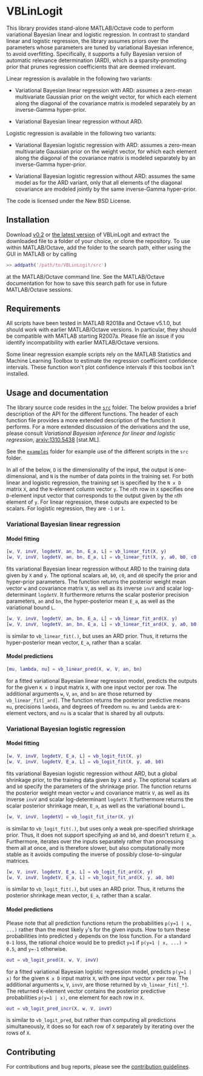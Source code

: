 # VBLinLogit

This library provides stand-alone MATLAB/Octave code to perform variational Bayesian linear and logistic regression. In contrast to standard linear and logistic regression, the library assumes priors over the parameters whose parameters are tuned by variational Bayesian inference, to avoid overfitting. Specifically, it supports a fully Bayesian version of automatic relevance determination (ARD), which is a sparsity-promoting prior that prunes regression coefficients that are deemed irrelevant. 

Linear regression is available in the following two variants:

*   Variational Bayesian linear regression with ARD: assumes a zero-mean multivariate Gaussian prior on the weight vector, for which each element along the diagonal of the covariance matrix is modeled separately by an inverse-Gamma hyper-prior.
    
*   Variational Bayesian linear regression without ARD.

Logistic regression is available in the following two variants:

*   Variational Bayesian logistic regression with ARD: assumes a zero-mean multivariate Gaussian prior on the weight vector, for which each element along the diagonal of the covariance matrix is modeled separately by an inverse-Gamma hyper-prior.

*   Variational Bayesian logistic regression without ARD: assumes the same model as for the ARD variant, only that all elements of the diagonal covariance are modeled jointly by the same inverse-Gamma hyper-prior.

The code is licensed under the New BSD License.

## Installation

Download [v0.2](https://github.com/DrugowitschLab/VBLinLogit/archive/v0.2.zip) or [the latest version](https://github.com/DrugowitschLab/VBLinLogit/archive/master.zip) of VBLinLogit and extract the downloaded file to a folder of your choice, or clone the repository. To use within MATLAB/Octave, add the folder to the search path, either using the GUI in MATLAB or by calling
```Matlab
>> addpath('/path/to/VBLinLogit/src')
```
at the MATLAB/Octave command line. See the MATLAB/Octave documentation for how to save this search path for use in future MATLAB/Octave sessions.

## Requirements

All scripts have been tested in MATLAB R2018a and Octave v5.1.0, but should work with earlier MATLAB/Octave versions. In particular, they should be compatible with MATLAB starting R2007a. Please file an issue if you identify incompatibility with earlier MATLAB/Octave versions.

Some linear regression example scripts rely on the MATLAB Statistics and Machine Learning Toolbox to estimate the regression coefficient confidence intervals. These function won't plot confidence intervals if this toolbox isn't installed.

## Usage and documentation

The library source code resides in the [`src`](src) folder. The below provides a brief description of the API for the different functions. The header of each function file provides a more extended description of the function it performs. For a more extended discussion of the derivations and the use, please consult *Variational Bayesian
inference for linear and logistic regression*, [arxiv:1310.5438](http://arxiv.org/abs/1310.5438) [stat.ML].

See the [`examples`](examples) folder for example use of the different scripts in the `src` folder.

In all of the below, `D` is the dimensionality of the input, the output is one-dimensional, and `N` is the number of data points in the training set. For both linear and logistic regression, the training set is specified by the `N x D` matrix `X`, and the `N`-element column vector `y`. The `n`th row in `X` specifies one `D`-element input vector that corresponds to the output given by the `n`th element of `y`. For linear regression, these outputs are expected to be scalars. For logistic regression, they are `-1` or `1`.

### Variational Bayesian linear regression

#### Model fitting

```Matlab
[w, V, invV, logdetV, an, bn, E_a, L] = vb_linear_fit(X, y)
[w, V, invV, logdetV, an, bn, E_a, L] = vb_linear_fit(X, y, a0, b0, c0, d0)
```
fits variational Bayesian linear regression without ARD to the training data given by `X` and `y`. The optional scalars `a0`, `b0`, `c0`, and `d0` specify the prior and hyper-prior parameters. The function returns the posterior weight mean vector `w` and covariance matrix `V`, as well as its inverse `invV` and scalar log-determinant `logdetV`. It furthermore returns the scalar posterior precision parameters, `an` and `bn`, the hyper-posterior mean `E_a`, as well as the variational bound `L`.

```Matlab
[w, V, invV, logdetV, an, bn, E_a, L] = vb_linear_fit_ard(X, y)
[w, V, invV, logdetV, an, bn, E_a, L] = vb_linear_fit_ard(X, y, a0, b0, c0, d0)
```
is similar to `vb_linear_fit(.)`, but uses an ARD prior. Thus, it returns the hyper-posterior mean vector, `E_a`, rather than a scalar.

#### Model predictions

```Matlab
[mu, lambda, nu] = vb_linear_pred(X, w, V, an, bn)
```
for a fitted variational Bayesian linear regression model, predicts the outputs for the given `K x D` input matrix `X`, with one input vector per row. The additional arguments `w`, `V`, `an`, and `bn` are those returned by `vb_linear_fit[_ard]`. The function returns the posterior predictive means `mu`, precisions `lambda`, and degrees of freedom `nu`. `mu` and `lambda` are `K`-element vectors, and `nu` is a scalar that is shared by all outputs.

### Variational Bayesian logistic regression

#### Model fitting

```Matlab
[w, V, invV, logdetV, E_a, L] = vb_logit_fit(X, y)
[w, V, invV, logdetV, E_a, L] = vb_logit_fit(X, y, a0, b0)
```
fits variational Bayesian logistic regression without ARD, but a global shrinkage prior, to the training data given by `X` and `y`. The optional scalars `a0` and `b0` specify the parameters of the shrinkage prior. The function returns the posterior weight mean vector `w` and covariance matrix `V`, as well as its inverse `invV` and scalar log-determinant `logdetV`. It furthermore returns the scalar posterior shrinkage mean, `E_a`, as well as the variational bound `L`.

```Matlab
[w, V, invV, logdetV] = vb_logit_fit_iter(X, y)
```
is similar to `vb_logit_fit(.)`, but uses only a weak pre-specified shrinkage prior. Thus, it does not support specifying `a0` and `b0`, and doesn't return `E_a`. Furthermore, iterates over the inputs separately rather than processing them all at once, and is therefore slower, but also computationally more stable as it avoids computing the inverse of possibly close-to-singular matrices.

```Matlab
[w, V, invV, logdetV, E_a, L] = vb_logit_fit_ard(X, y)
[w, V, invV, logdetV, E_a, L] = vb_logit_fit_ard(X, y, a0, b0)
```
is similar to `vb_logit_fit(.)`, but uses an ARD prior. Thus, it returns the posterior shrinkage mean vector, `E_a`, rather than a scalar.

#### Model predictions

Please note that all prediction functions return the probabilities `p(y=1 | x, ...)` rather than the most likely `y`'s for the given inputs. How to turn these probabilities into predicted `y` depends on the loss function. For a standard `0-1` loss, the rational choice would be to predict `y=1` if `p(y=1 | x, ...) > 0.5`, and `y=-1` otherwise.

```Matlab
out = vb_logit_pred(X, w, V, invV)
```
for a fitted variational Bayesian logistic regression model, predicts `p(y=1 | x)` for the given `K x D` input matrix `X`, with one input vector `x` per row. The additional arguments `w`, `V`, `invV`, are those returned by `vb_linear_fit[_*]`. The returned `K`-element vector contains the posterior predictive probabilities `p(y=1 | x)`, one element for each row in `X`.

```Matlab
out = vb_logit_pred_incr(X, w, V, invV)
```
is similar to `vb_logit_pred`, but rather than computing all predictions simultaneously, it does so for each row of `X` separately by iterating over the rows of `X`.

## Contributing

For contributions and bug reports, please see the [contribution guidelines](CONTRIBUTING.md).
